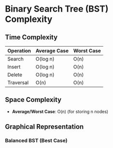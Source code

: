 # Binary Search Tree (BST) Complexity

## Time Complexity

| Operation  | Average Case | Worst Case |
|------------|--------------|------------|
| Search     | O(log n)     | O(n)       |
| Insert     | O(log n)     | O(n)       |
| Delete     | O(log n)     | O(n)       |
| Traversal  | O(n)         | O(n)       |

## Space Complexity
- **Average/Worst Case**: O(n) (for storing n nodes)

## Graphical Representation

### Balanced BST (Best Case)
